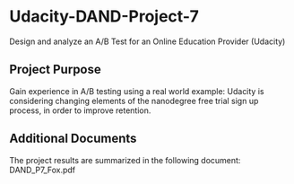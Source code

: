 # Udacity-DAND-Project-7
Design and analyze an A/B Test for an Online Education Provider (Udacity)

## Project Purpose
Gain experience in A/B testing using a real world example:
Udacity is considering changing elements of the nanodegree free trial
sign up process, in order to improve retention.

## Additional Documents
The project results are summarized in the following document:
DAND_P7_Fox.pdf
